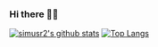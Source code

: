 ### Hi there 👋🏻

<!--
**simusr2/simusr2** is a ✨ _special_ ✨ repository because its `README.md` (this file) appears on your GitHub profile.

Here are some ideas to get you started:

- 🔭 I’m currently working on ...
- 🌱 I’m currently learning ...
- 👯 I’m looking to collaborate on ...
- 🤔 I’m looking for help with ...
- 💬 Ask me about ...
- 📫 How to reach me: ...
- 😄 Pronouns: ...
- ⚡ Fun fact: ...
-->

[![simusr2's github stats](https://github-readme-stats.vercel.app/api?username=simusr2&count_private=true)](https://github.com/simusr2/github-readme-stats)
[![Top Langs](https://github-readme-stats.vercel.app/api/top-langs/?username=simusr2)](https://github.com/simusr2/github-readme-stats)
